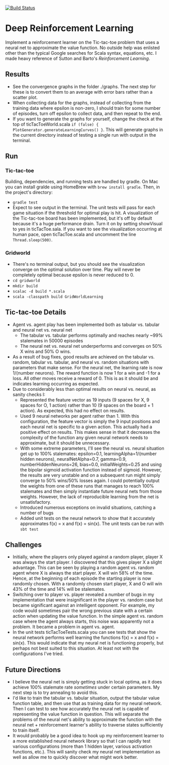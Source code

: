 [![Build Status](https://travis-ci.org/xanderdunn/reinforcementLearning.svg?branch=master)](https://travis-ci.org/xanderdunn/reinforcementLearning)

# Deep Reinforcement Learning
Implement a reinforcement learner on the Tic-tac-toe problem that uses a neural net to approximate the value function.  No outside help was enlisted other than the typical Google searches for Scala syntax, equations, etc.  I made heavy reference of Sutton and Barto's _Reinforcement Learning_.

## Results
- See the convergence graphs in the folder ./graphs.  The next step for these is to convert them to an average with error bars rather than a scatter plot.  
- When collecting data for the graphs, instead of collecting from the training data where epsilon is non-zero, I should train for some number of episodes, turn off epsilon to collect data, and then repeat to the end.
- If you want to generate the graphs for yourself, change the check at the top of ticTacToeWorld.scala `if (false) { PlotGenerator.generateLearningCurves() }`.  This will generate graphs in the current directory instead of testing a single run with output in the terminal.

## Run
### Tic-tac-toe
Building, dependencies, and running tests are handled by gradle.  On Mac you can install gralde using HomeBrew with `brew install gradle`.  Then, in the project's directory:
- `gradle test`
- Expect to see output in the terminal.  The unit tests will pass for each game situation if the threshold for optimal play is hit.  A visualization of the Tic-tac-toe board has been implemented, but it's off by default because it's a huge performance drain.  Turn it on by setting showVisual to yes in ticTacToe.sala.  If you want to see the visualization occurring at human pace, open ticTacToe.scala and uncomment the line `Thread.sleep(500)`.  

### Gridworld
- There's no terminal output, but you should see the visualization converge on the optimal solution over time.  Play will never be completely optimal because epsilon is never reduced to 0. 
- `cd gridworld`
- `mkdir build`
- `scalac -d build *.scala`
- `scala -classpath build GridWorldLearning`

## Tic-tac-toe Details
- Agent vs. agent play has been implemented both as tabular vs. tabular and neural net vs. neural net
    - The tabular vs. tabular performs optimally and reaches nearly ~99% stalemates in 50000 episodes
    - The neural net vs. neural net underperforms and converges on 50% X wins and 50% O wins.
- As a result of bug fixes, good results are achieved on the tabular vs. random, tabular vs. tabular, and neural vs. random situations with parameters that make sense.  For the neural net, the learning rate is now 1/(number neurons).  The reward function is now 1 for a win and -1 for a loss.  All other moves receive a reward of 0.  This is as it should be and indicates learning occurring as expected.
- Due to considerably less than optimal results on neural vs. neural, as sanity checks I: 
    - Represented the feature vector as 19 inputs (9 spaces for X, 9 spaces for O, 1 action) rather than 10 (9 spaces on the board + 1 action).  As expected, this had no effect on results.
    - Used 9 neural networks per agent rather than 1.  With this configuration, the feature vector is simply the 9 input positions and each neural net is specific to a given action.  This actually had a positive effect on results.  This makes sense in that it decreases the complexity of the function any given neural network needs to approximate, but it should be unnecessary.
    - With some extreme parameters, I'll see the neural vs. neural situation get up to 100% stalemates: epsilon=0.1, learningAlpha=1/(number hidden neurons), neuralNetAlpha=0.7, gamma=0.9, numberHiddenNeurons=26, bias=0.0, initialWeights=0.25 and using the bipolar sigmoid activation function instead of sigmoid.  However, the results are very unstable and on a subsequent run might simply converge to 50% wins/50% losses again.  I could potentially output the weights from one of these runs that manages to reach 100% stalemates and then simply instantiate future neural nets from those weights.  However, the lack of reproducible learning from the net is unsatisfactory.
    - Introduced numerous exceptions on invalid situations, catching a number of bugs
    - Added unit tests on the neural network to show that it accurately approximates f(x) = x and f(x) = sin(x).  The unit tests can be run with `sbt test`

## Challenges
- Initially, where the players only played against a random player, player X was always the start player.  I discovered that this gives player X a slight advantage.  This can be seen by playing a random agent vs. random agent where X is always the start player.  X will win 58% of the time.  Hence, at the beginning of each episode the starting player is now randomly chosen.  With a randomly chosen start player, X and O will win 43% of the time and 14% will be stalemates.
- Switching over to player vs. player revealed a number of bugs in my implementation that were insignificant in the player vs. random case but became significant against an intelligent opponent.  For example, my code would sometimes pair the wrong previous state with a certain action when updating the value function.  In the simple agent vs. random case where the agent always starts, this noise was apparently not a problem.  It became a problem in agent vs. agent.
- In the unit tests ticTacToeTests.scala you can see tests that show the neural network performs well learning the functions f(x) = x and f(x) = sin(x).  This would indicate that my neural net is functioning properly, but perhaps not best suited to this situation.  At least not with the configurations I've tried.

## Future Directions
- I believe the neural net is simply getting stuck in local optima, as it does achieve 100% stalemate rate *sometimes* under certain parameters.  My next step is to try annealing to avoid this.
- I'd like to train the tabular vs. tabular situation, output the tabular value function table, and then use that as training data for my neural network.  Then I can test to see how accurately the neural net is capable of representing the value function in question.  This will separate the problems of the neural net's ability to approximate the function with the neural net + reinforcement learner's ability to traverse states sufficiently to train itself. 
- It would probably be a good idea to hook up my reinforcement learner to a more established neural network library so that I can rapidly test various configurations (more than 1 hidden layer, various activation functions, etc.).  This will sanity check my neural net implementation as well as allow me to quickly discover what might work better.

